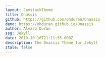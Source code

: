 ```yaml
---
layout: JamstackTheme
title: Onassis
github: https://github.com/ohduran/Onassis
demo: https://ohduran.github.io/Onassis
author: Alvaro Duran
ssg: Jekyll
date: 2019-10-16T21:11:55.000Z
description: The Onassis Theme for Jekyll
stale: false
---
```

